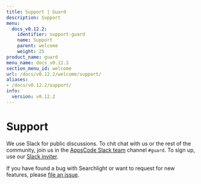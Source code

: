 ```yaml
---
title: Support | Guard
description: Support
menu:
  docs_v0.12.2:
    identifier: support-guard
    name: Support
    parent: welcome
    weight: 25
product_name: guard
menu_name: docs_v0.12.2
section_menu_id: welcome
url: /docs/v0.12.2/welcome/support/
aliases:
- /docs/v0.12.2/support/
info:
  version: v0.12.2
---
```


# Support

We use Slack for public discussions. To chit chat with us or the rest of the community, join us in the [AppsCode Slack team](https://appscode.slack.com/messages/C8M8HANQ0/details/) channel `#guard`. To sign up, use our [Slack inviter](https://slack.appscode.com/).

If you have found a bug with Searchlight or want to request for new features, please [file an issue](https://go.kubeguard.dev/guard/issues/new).
